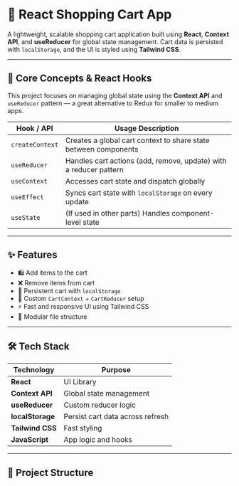 # 🛒 React Shopping Cart App

A lightweight, scalable shopping cart application built using **React**, **Context API**, and **useReducer** for global state management. Cart data is persisted with `localStorage`, and the UI is styled using **Tailwind CSS**.

---

## 🧠 Core Concepts & React Hooks

This project focuses on managing global state using the **Context API** and `useReducer` pattern — a great alternative to Redux for smaller to medium apps.

| Hook / API         | Usage Description |
|--------------------|-------------------|
| `createContext`    | Creates a global cart context to share state between components |
| `useReducer`       | Handles cart actions (add, remove, update) with a reducer pattern |
| `useContext`       | Accesses cart state and dispatch globally |
| `useEffect`        | Syncs cart state with `localStorage` on every update |
| `useState`         | (If used in other parts) Handles component-level state |

---

## ✨ Features

- 🛍️ Add items to the cart
- ❌ Remove items from cart
- 🔁 Persistent cart with `localStorage`
- 🧠 Custom `CartContext` + `CartReducer` setup
- ⚡ Fast and responsive UI using Tailwind CSS
- 🧩 Modular file structure

---

## 🛠️ Tech Stack

| Technology     | Purpose                            |
|----------------|------------------------------------|
| **React**      | UI Library                         |
| **Context API**| Global state management            |
| **useReducer** | Custom reducer logic               |
| **localStorage**| Persist cart data across refresh  |
| **Tailwind CSS**| Fast styling                      |
| **JavaScript** | App logic and hooks                |

---

## 📁 Project Structure

